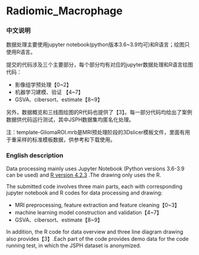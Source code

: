 # Radiomic_Macrophage

### 中文说明

数据处理主要使用jupyter notebook(python版本3.6~3.9均可)和R语言；绘图只使用R语言。

提交的代码涉及三个主要部分，每个部分均有对应的jupyter数据处理和R语言绘图代码：

- 影像组学预处理【0~2】
- 机器学习建模、验证 【4~7】
- GSVA、cibersort、estimate【8~9】

另外，数据概览和三线图绘图的R代码也提供了【3】。每一部分代码均给出了案例数据供代码运行测试，其中JSPH数据集均匿名化处理。

注：template-GliomaROI.mrb是MRI预处理阶段的3Dslicer模板文件，里面有用于重采样的标准模板数据，供参考和下载使用。

### English description

Data processing mainly uses Jupyter Notebook (Python versions 3.6-3.9 can be used) and [R version 4.2.3](https://www.r-project.org/) .The drawing only uses the R.

The submitted code involves three main parts, each with corresponding jupyter notebook and R codes for data processing and drawing:

- MRI preprocessing, feature extraction and feature cleaning【0~3】
- machine learning model construction and validation【4~7】
- GSVA、cibersort、estimate【8~9】

In addition, the R code for data overview and three line diagram drawing also provides【3】.Each part of the code provides demo data for the code running test, in which the JSPH dataset is anonymized.

